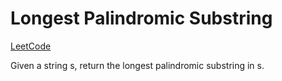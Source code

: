 # Longest Palindromic Substring

[LeetCode](https://leetcode.com/problems/longest-palindromic-substring/)

Given a string s, return the longest palindromic substring in s.